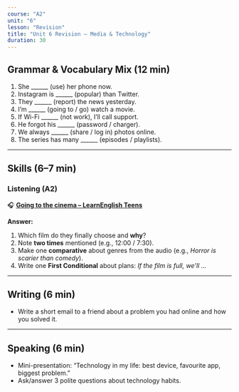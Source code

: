```yaml
---
course: "A2"
unit: "6"
lesson: "Revision"
title: "Unit 6 Revision – Media & Technology"
duration: 30
---
```


## Grammar & Vocabulary Mix (12 min)
1. She ______ (use) her phone now.  
2. Instagram is ______ (popular) than Twitter.  
3. They ______ (report) the news yesterday.  
4. I’m ______ (going to / go) watch a movie.  
5. If Wi-Fi ______ (not work), I’ll call support.  
6. He forgot his ______ (password / charger).  
7. We always ______ (share / log in) photos online.  
8. The series has many ______ (episodes / playlists).  

---

## Skills (6–7 min)

### Listening (A2)
🎧 **[Going to the cinema – LearnEnglish Teens](https://learnenglishteens.britishcouncil.org/skills/listening/a2-listening/going-cinema)**

**Answer:**
1) Which film do they finally choose and **why**?  
2) Note **two times** mentioned (e.g., 12:00 / 7:30).  
3) Make one **comparative** about genres from the audio (e.g., *Horror is scarier than comedy*).  
4) Write one **First Conditional** about plans: *If the film is full, we’ll …*


---

## Writing (6 min)
- Write a short email to a friend about a problem you had online and how you solved it.

---

## Speaking (6 min)
- Mini-presentation: “Technology in my life: best device, favourite app, biggest problem.”  
- Ask/answer 3 polite questions about technology habits.
